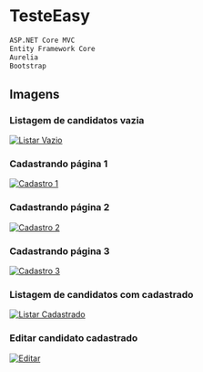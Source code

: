 # TesteEasy
```sh
ASP.NET Core MVC
Entity Framework Core
Aurelia
Bootstrap
```
## Imagens
### Listagem de candidatos vazia
[![Listar Vazio](https://github.com/rafaelkds/TesteEasy/raw/master/prints/listar%20vazio.jpg)](https://github.com/rafaelkds/TesteEasy/raw/master/prints/listar%20vazio.jpg)

### Cadastrando página 1
[![Cadastro 1](https://github.com/rafaelkds/TesteEasy/raw/master/prints/cadastro%201.jpg)](https://github.com/rafaelkds/TesteEasy/raw/master/prints/cadastro%201.jpg)

### Cadastrando página 2
[![Cadastro 2](https://github.com/rafaelkds/TesteEasy/raw/master/prints/cadastro%202.jpg)](https://github.com/rafaelkds/TesteEasy/raw/master/prints/cadastro%202.jpg)

### Cadastrando página 3
[![Cadastro 3](https://github.com/rafaelkds/TesteEasy/raw/master/prints/cadastro%203.jpg)](https://github.com/rafaelkds/TesteEasy/raw/master/prints/cadastro%203.jpg)

### Listagem de candidatos com cadastrado
[![Listar Cadastrado](https://github.com/rafaelkds/TesteEasy/raw/master/prints/listar%20cadastrado.jpg)](https://github.com/rafaelkds/TesteEasy/raw/master/prints/listar%20cadastrado.jpg)

### Editar candidato cadastrado
[![Editar](https://github.com/rafaelkds/TesteEasy/raw/master/prints/editar.jpg)](https://github.com/rafaelkds/TesteEasy/raw/master/prints/editar.jpg)
